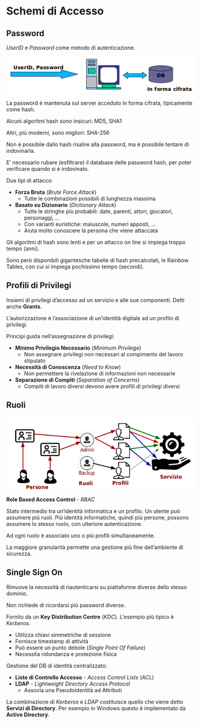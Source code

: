 # Schemi di Accesso

## Password

_UserID_ e _Password_ come metodo di autenticazione.

![Passwd](../gitbook/images/passwd.png)

La password è mantenuta sul server acceduto in forma cifrata, tipicamente come hash.

Alcuni algoritmi hash sono insicuri: MD5, SHA1

Altri, più moderni, sono migliori: SHA-256

Non è possibile dallo hash risalire alla password, ma è possibile tentare di indovinarla.

E’ necessario rubare (esfiltrare) il database delle password hash, per poter verificare quando si è indovinato.

Due tipi di attacco:

* **Forza Bruta** (_Brute Force Attack_)
  * Tutte le combinazioni possibili di lunghezza massima
* **Basato su Dizionario** (_Dictionary Attack_)
  * Tutte le stringhe più probabili: date, parenti, attori, giocatori, personaggi, …
  * Con varianti euristiche: maiuscole, numeri apposti, …
  * Aiuta molto conoscere la persona che viene attaccata

Gli algoritmi di hash sono lenti e per un attacco on line si impiega troppo tempo (anni).

Sono però disponibili gigantesche tabelle di hash precalcolati, le Rainbow Tables, con cui si impiega pochissimo tempo (secondi).

## Profili di Privilegi

Insiemi di privilegi d’accesso ad un servizio e alle sue componenti. Detti anche **Grants**.

L’autorizzazione è l’associazione di un’identità digitale ad un profilo di privilegi.

Principi guida nell’assegnazione di privilegi:

* **Minimo Privilegio Necessario** (_Minimum Privilege_)
  * Non assegnare privilegi non necessari al compimento del lavoro stipulato
* **Necessità di Conoscenza** (_Need to Know_)
  * Non permettere la rivelazione di informazioni non necessarie
* **Separazione di Compiti** (_Separation of Concerns_)
  * Compiti di lavoro diversi devono avere profili di privilegi diversi

## Ruoli

![Roles](../gitbook/images/roles.png)

**Role Based Access Control** - _RBAC_

Stato intermedio tra un’identità informatica e un profilo.
Un utente può assumere più ruoli. Più identità informatiche, quindi più persone, possono assumere lo stesso ruolo, con ulteriore autenticazione.

Ad ogni ruolo è associato uno o più profili simultaneamente.

La maggiore granularità permette una gestione più fine dell’ambiente di sicurezza.

## Single Sign On

Rimuove la necessità di riautenticarsi su piattaforme diverse dello stesso dominio.

Non richiede di ricordarsi più password diverse.

Fornito da un **Key Distribution Centre** (_KDC_).
L'esempio più tipico è _Kerberos_.

* Utilizza chiavi simmetriche di sessione
* Fornisce timestamp di attività
* Può essere un punto debole (_Single Point Of Failure_)
* Necessita ridondanza e protezione fisica

Gestione del DB di identità centralizzato:

* **Liste di Controllo Accesso** - _Access Control Lists_ (_ACL_)
* **LDAP** - _Lightweight Directory Access Protocol_
  * Associa una Pseudoidentità ad Attributi

La combinazione di _Kerberos_ e _LDAP_ costituisce quello che viene detto **Servizi di Directory**. Per esempio in Windows questo è implementato da **Active Directory**.
